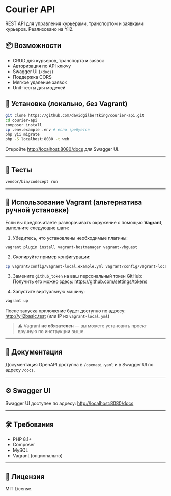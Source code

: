 # Courier API

REST API для управления курьерами, транспортом и заявками курьеров. Реализовано на Yii2.

## 📦 Возможности

- CRUD для курьеров, транспорта и заявок
- Авторизация по API ключу
- Swagger UI (`/docs`)
- Поддержка CORS
- Мягкое удаление заявок
- Unit-тесты для моделей

## 🚀 Установка (локально, без Vagrant)

```bash
git clone https://github.com/davidgilbertking/courier-api.git
cd courier-api
composer install
cp .env.example .env # если требуется
php yii migrate
php -S localhost:8080 -t web
```

Откройте [http://localhost:8080/docs](http://localhost:8080/docs) для Swagger UI.

---

## 🧪 Тесты

```bash
vendor/bin/codecept run
```

---

## 🐘 Использование Vagrant (альтернатива ручной установке)

Если вы предпочитаете разворачивать окружение с помощью **Vagrant**, выполните следующие шаги:

1. Убедитесь, что установлены необходимые плагины:

```bash
vagrant plugin install vagrant-hostmanager vagrant-vbguest
```

2. Скопируйте пример конфигурации:

```bash
cp vagrant/config/vagrant-local.example.yml vagrant/config/vagrant-local.yml
```

3. Замените `github_token` на ваш персональный токен GitHub:  
   Получить его можно здесь: https://github.com/settings/tokens

4. Запустите виртуальную машину:

```bash
vagrant up
```

После запуска приложение будет доступно по адресу: http://yii2basic.test (или IP из `vagrant-local.yml`)

> ⚠️ Vagrant **не обязателен** — вы можете установить проект вручную по инструкции выше.

---

## 📄 Документация

Документация OpenAPI доступна в `/openapi.yaml` и в Swagger UI по адресу `/docs`.

---

## ⚙️ Swagger UI

Swagger UI доступен по адресу: [http://localhost:8080/docs](http://localhost:8080/docs)

---

## 🛠 Требования

- PHP 8.1+
- Composer
- MySQL
- Vagrant (опционально)

---

## 🧾 Лицензия

MIT License.